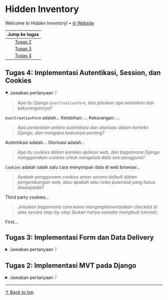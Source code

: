 # Hidden Inventory

Welcome to Hidden Inventory! • [🌐 Website](./README.md)

| Jump ke tugas |
| :-: |
| [Tugas 2](#tugas-2-implementasi-mvt-pada-django) |
| [Tugas 3](#tugas-3-implementasi-form-dan-data-delivery) |
| [Tugas 4](#tugas-4-implementasi-autentikasi-session-dan-cookies) |

## Tugas 4: Implementasi Autentikasi, Session, dan Cookies

<details open>
    <summary>Jawaban pertanyaan ❔</summary>

> *Apa itu Django `UserCreationForm`, dan jelaskan apa kelebihan dan kekurangannya?*

`UserCreationForm` adalah...
Kelebihan: ...
Kekurangan: ...

> *Apa perbedaan antara autentikasi dan otorisasi dalam konteks Django, dan mengapa keduanya penting?*

Autentikasi adalah...
Otorisasi adalah...

> *Apa itu cookies dalam konteks aplikasi web, dan bagaimana Django menggunakan cookies untuk mengelola data sesi pengguna?*

`Cookies` adalah salah satu cara menyimpan data di web browser...

> *Apakah penggunaan cookies aman secara default dalam pengembangan web, atau apakah ada risiko potensial yang harus diwaspadai?*

Third party cookies...

> *Jelaskan bagaimana cara kamu mengimplementasikan checklist di atas secara step-by-step (bukan hanya sekadar mengikuti tutorial).*

First...

</details>

## Tugas 3: Implementasi Form dan Data Delivery

<details>
    <summary>Jawaban pertanyaan ❔</summary>

> *Apa perbedaan antara form `POST` dan form `GET` dalam Django?*

Form yang menggunakan method `POST` akan mengirim ke server semua data yang di*submit* (setelah di*encode* terlebih dulu), dan kemudian menerima HTTPResponse dari server yang bersangkutan dengan form tersebut. Method ini sebaiknya digunakan untuk mengirim/meminta data yang sensitif dari *database* seperti detail *login* user.

Form dengan method `GET` akan menggabung data yang dikirim menjadi suatu *string* dan digunakan untuk membuat (*compose*) suatu URL. Bisa juga dianggap data diinput melalui link. Method ini cocok untuk mengambil data yang tidak sensitif dari server, misalnya *search query* ketika sedang menggunakan fitur search, contoh: `https://www.youtube.com/results?search_query=django` dengan field dari form `search_query` yang bernilai `django`.

> *Apa perbedaan utama antara XML, JSON, dan HTML dalam konteks pengiriman data?*

`XML` menyimpan data dalam struktur *tag* (seperti HTML), namun memerlukan *tag* pembuka dan *tag* penutup. Isian dari data diapit oleh *tag*.  
`JSON` menyimpan data dalam bentuk key-value pair (object notation) dan merupakan turunan dari Javascript, namun bisa digunakan dengan bahasa pemrograman manapun.  
`HTML` tidak didesain untuk mengirim data, melainkan menampilkan data ke user dalam bentuk yang lebih *user-friendly*. Tampilan situs HTML bisa diubah dengan CSS dan Javascript.

> *Mengapa JSON sering digunakan dalam pertukaran data antara aplikasi web modern?*

Karena, JSON memiliki struktur data yang mudah untuk di*parse* oleh aplikasi web serta bersifat *lightweight* sehingga dapat dikirimkan dengan cepat dan murah.

> *Jelaskan bagaimana cara kamu mengimplementasikan checklist di atas secara step-by-step (bukan hanya sekadar mengikuti tutorial).*

Pertama, saya membuat file `forms.py` untuk mendefinisikan field mana saja yang bisa diubah oleh user. Untuk web ini, user dapat mengisi field `name`, `amount`, `description`, `price`, dan `tags` suatu objek `Item`, dengan field `date_added` diisi secara otomatis. Kemudian di `views.py`, saya menambah beberapa import dan suatu fungsi baru untuk menambah data produk yang diisi ke dalam *database*. Fungsi `show_main()` juga saya modifikasi untuk memuat data semua objek `Item` supaya bisa ditampilkan di halaman utama.

Kemudian, saya membuat template `create_item.html` sebagai halaman untuk mengisi dan mengirimkan form. Template halaman utama juga saya modifikasi untuk menampilkan data semua `Item` di database dalam bentuk *table*. Supaya halaman `create-item` bisa diakses, saya menambahkan pathnya ke `urls.py` serta link di halaman utama ke path tersebut.

Untuk menampilkan data dalam bentuk XML dan JSON, saya menambahkan fungsi `show_xml()` dan `show_json()` di `views.py`. Untuk hanya menampilkan data objek `Item` dengan `pk` tertentu saya menambahkan fungsi `show_xml_by_id()` dan `show_json_by_id()` ke `views.py`, yang akan menggunakan `id` dari URL untuk mengambil data objek yang diinginkan. Supaya bisa diakses dengan URL, saya menambah *routing* di `urls.py` untuk masing-masing fungsi tersebut.

### Postman screenshots 📸

![Format HTML](/task-assets/tugas3_html.jpg)
*Format HTML*

![Format XML](/task-assets/tugas3_xml.jpg)
*Format XML*

![Format JSON](/task-assets/tugas3_json.jpg)
*Format JSON*

![Format XML by ID](/task-assets/tugas3_xmlId.jpg)
*Format XML dengan id*

![Format JSON by ID](/task-assets/tugas3_jsonId.jpg)
*Format JSON dengan id*

</details>

## Tugas 2: Implementasi MVT pada Django

<details>
  <summary>Jawaban pertanyaan ❔</summary>

> *Jelaskan bagaimana cara kamu mengimplementasikan checklist di atas secara step-by-step?*

Pertama, saya membuat direktori baru dengan nama project django saya, `hidden-inventory`. Lalu, saya inisiasi project django baru dengan nama `hidden_inventory`. Di dalam direktori tersebut, saya juga membuat python *virtual environment*, berkas `.gitignore`, dan `requirements.txt` untuk mendapatkan package yang dibutuhkan pada saat menggunakan venv. Akhirnya, saya membuka `pwsh` dan menjalankan script `activate.ps1` untuk memulai *virtual environment*.

Sebelum memulai app baru, sama menginisiasi repositori git dengan nama `hidden-inventory`. Setelah itu, saya membuat app `main` dengan command `python manage.py startapp main`, dan kemudian mendaftarkannya di `settings.py` yang berada di direktori proyek. Saya membuat template html dasar untuk aplikasi `main` yang akan menampilkan nama project, nama saya, dan kelas saya.

Pada file `models.py` di aplikasi `main`, saya membuat class `Item` dengan atribut `name`, `amount`, `description` serta atribut tambahan `price` dan `tags`. Di dalam file `views.py`, saya membuat function `show_main()` yang akan mengembalikan sebuah template HTML beserta `context` yang berisi nama dan kelas saya, serta nama project. Kemudian saya membuat dan mengaplikasikan migrasi model dengan *command* `makemigrations` dan `migrate`.

Supaya app `main` bisa diakses dengan browser, saya *routing* di `urls.py` aplikasi `main` pada path kosong supaya browser akan menampilkan fungsi dari `views.py` pada halaman utama website. Kemudian, saya membuat *test-case* yang akan memvalidasi apabila variable dari *context* yang ditampilkan di template sama dengan yang didefinisikan di `views.py`. Terakhir, saya menjalankan `add, commit, push` untuk menyimpan dan *sync* dengan git repo yang ada di [GitHub](https://github.com/mmalkindi/hidden-inventory).

> *Buatlah bagian yang berisi request client ke web aplikasi berbasis Django beserta responnya dan jelaskan pada bagan tersebut kaitan antara `urls.py`, `views.py`, `models.py`, dan berkas `html`*
  
![Bagan *request* client-server di suatu Django project](/task-assets/tugas2_bagan.jpg)

>*Jelaskan mengapa kita menggunakan virtual environment? Apakah kita tetap dapat membuat aplikasi web berbasis Django tanpa menggunakan virtual environment?*

Kita menggunakan *virtual environment* supaya perubahan terisolasi dari luar sehingga tidak mengganggu komputer kita. Tiap komputer memiliki spesifikasi/versi *package* dan pythonnya masing-masing, dan tiap project django bisa saja membutuhkan versi *library* dan *package* yang berbeda dari yang sudah di*install* di komputer. Oleh karena itu, dibutuhkan suatu virtual environment supaya perubahan versi *package* tidak mengganggu project django lainnya. Ini juga akan mempermudah *development* dengan orang lain (tugas kelompok) karena mereka hanya perlu menginstall *package* dari suatu *requirement* file dalam `venv`nya masing-masing.

Sebenarnya, boleh-boleh saja membuat project Django tanpa menggunakan *virtual environment*, namun memang lebih mudah dan aman apabila menggunakannya. Misal, kita membutuhkan *package* yang sudah kita punya namun versi yang diminta untuk project baru berbeda. Akan lebih mudah apabila kedua project tersebut diisolasi dengan *venv*nya masing-masing selama *development*.

>*Jelaskan apakah itu MVC, MVT, MVVM dan perbedaan dari ketiganya?*

MVC, MVT, dan MVVM adalah arsitektur/*design pattern* untuk aplikasi berbasis web. Untuk django, kita menggunakan arsitektur MVT (Model View Template). Tiap *pattern* memiliki kelebihan dan *use-case*nya masing-masing, tapi mereka semua bertujuan sama: memisahkan kode dalam proyek supaya lebih mudah untuk di*maintain* (Separation of Concern).

### MVC (Model-View-Controller)

`Model`: Berinteraksi dengan database untuk menyimpan data user.  
`View`: Menampilkan data dari model yang sudah diproses di `Controller` ke user.  
`Controller`: Meng-*handle* HTTP Request, mengambil data dari model dan melakukan logic untuk memproses data tersebut, kemudian menampilkan data tersebut dengan file dari `View` dan mengembalikannya ke *Client*.  

### MVT (Model-View-Template)

Walaupun nama `Model` dan `View` sama, tetapi peran mereka berbeda dengan yang Model dan View yang berada di MVC atau MVVM.

`Model`: Menyimpan struktur data yang dapat digunakan oleh `View` serta yang akan disimpan di database.  
`View`: Berinteraksi dengan `Model` untuk memberi *context* yang dapat digunakan oleh `Template` untuk menampilkan konten. File HTML `Template` yang telah memproses *context* akan kemudian di*forward* ke Client di HTTP Response.  
`Template`: File static HTML yang memiliki syntax khusus untuk menjelaskan bagaimana konten akan ditampilkan, juga dapat menggunakan *context* yang diberikan oleh `View`.  

### MVVM (Model-View-ViewModel)

`Model`: Merepresentasikan model domain aplikasi, termasuk data model dan *validation logic*.
`View`: Mendefinisikan struktur, layout, dan tampilan yang akan dilihat oleh Client.  
`ViewModel`: Implementasi *properties* dan *commands* yang bisa digunakan oleh `View`.  
</details>

---
[↑ Back to top](#hidden-inventory)
